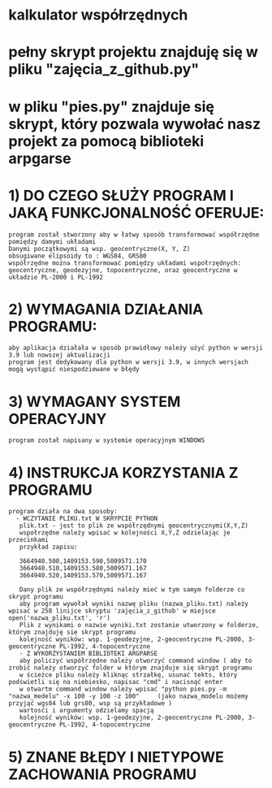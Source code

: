 # kalkulator współrzędnych 
# pełny skrypt projektu znajduję się w pliku "zajęcia_z_github.py"
# w pliku "pies.py" znajduje się skrypt, który pozwala wywołać nasz projekt za pomocą biblioteki arpgarse

# 1) DO CZEGO SŁUŻY PROGRAM I JAKĄ FUNKCJONALNOŚĆ OFERUJE:
    program został stworzony aby w łatwy sposób transformować współrzędne pomiędzy damymi układami  
    Danymi początkowymi są wsp. geocentryczne(X, Y, Z) 
    obsugiwane elipsoidy to : WGS84, GRS80
    współrzędne można transformować pomiędzy układami wspołrzędnych: geocentryczne, geodezyjne, topocentryczne, oraz geocentryczne w układzie PL-2000 i PL-1992 

# 2) WYMAGANIA DZIAŁANIA PROGRAMU:
    aby aplikacja działała w sposób prawidłowy należy użyć python w wersji 3.9 lub nowszej aktualizacji
    program jest dedykowany dla python w wersji 3.9, w innych wersjach mogą wystąpić niespodziewane w błędy 

# 3) WYMAGANY SYSTEM OPERACYJNY 
    program został napisany w systemie operacyjnym WINDOWS 

# 4) INSTRUKCJA KORZYSTANIA Z PROGRAMU 
    program działa na dwa sposoby: 
      - WCZYTANIE PLIKU.txt W SKRYPCIE PYTHON
       plik.txt - jest to plik ze współrzędnymi geocentrycznymi(X,Y,Z)
       wspołrzędne należy wpisać w kolejności X,Y,Z odzielając je przecinkami
       przykład zapisu:

       3664940.500,1409153.590,5009571.170
       3664940.510,1409153.580,5009571.167
       3664940.520,1409153.570,5009571.167

       Dany plik ze współrzędnymi należy mieć w tym samym folderze co skrypt programu
       aby program wywołał wyniki nazwę pliku (nazwa_pliku.txt) należy wpisać w 258 linijce skryptu 'zajęcia_z_github' w miejsce open('nazwa_pliku.txt', 'r')
       Plik z wynikami o nazwie wyniki.txt zostanie utworzony w folderze, którym znajduję sie skrypt programu 
       kolejność wyników: wsp. 1-geodezyjne, 2-geocentryczne PL-2000, 3-geocentryczne PL-1992, 4-topocentryczne 
       - Z WYKORZYSTANIEM BIBLIOTEKI ARGPARSE
       aby policzyć współrzędne należy otworzyć command window ( aby to zrobić należy otworzyć folder w którym znajduje się skrypt programu
       w ścieżce pliku należy kliknąc strzałkę, usunać tekts, który podświetli się na niebiesko, napisac "cmd" i nacisnąć enter
       w otwartm command window należy wpisać "python pies.py -m "nazwa_medelu" -x 100 -y 100 -z 100"     (jako nazwa_modelu możemy przyjąć wgs84 lub grs80, wsp są przykładowe )
       wartosći i argumenty odzielamy spacją
       kolejność wyników: wsp. 1-geodezyjne, 2-geocentryczne PL-2000, 3-geocentryczne PL-1992, 4-topocentryczne
#       5) ZNANE BŁĘDY I NIETYPOWE ZACHOWANIA PROGRAMU

